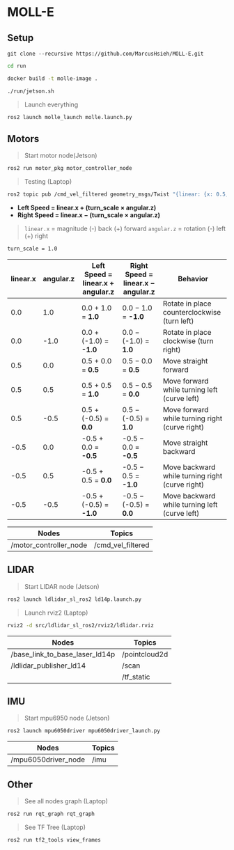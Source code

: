# MOLL-E

## Setup

```
git clone --recursive https://github.com/MarcusHsieh/MOLL-E.git
```
```bash
cd run
```
```bash
docker build -t molle-image .
```
```bash
./run/jetson.sh
```
> Launch everything
```bash
ros2 launch molle_launch molle.launch.py
```

## Motors
> Start motor node(Jetson)
```bash
ros2 run motor_pkg motor_controller_node
```
> Testing (Laptop)
```bash
ros2 topic pub /cmd_vel_filtered geometry_msgs/Twist "{linear: {x: 0.5, y: 0.0, z: 0.0}, angular: {x: 0.0, y: 0.0, z: 0.1}}"
```

- **Left Speed = linear.x + (turn_scale × angular.z)**
- **Right Speed = linear.x − (turn_scale × angular.z)**

> `linear.x` = magnitude (-) back (+) forward
> `angular.z` = rotation (-) left (+) right

```bash
turn_scale = 1.0
```

| linear.x | angular.z | Left Speed = linear.x + angular.z | Right Speed = linear.x − angular.z | Behavior                                            |
|----------|-----------|-----------------------------------|------------------------------------|-----------------------------------------------------|
| 0.0      | 1.0       | 0.0 + 1.0 = **1.0**               | 0.0 − 1.0 = **-1.0**               | Rotate in place counterclockwise (turn left)        |
| 0.0      | -1.0      | 0.0 + (-1.0) = **-1.0**           | 0.0 − (-1.0) = **1.0**             | Rotate in place clockwise (turn right)              |
| 0.5      | 0.0       | 0.5 + 0.0 = **0.5**               | 0.5 − 0.0 = **0.5**                | Move straight forward                               |
| 0.5      | 0.5       | 0.5 + 0.5 = **1.0**               | 0.5 − 0.5 = **0.0**                | Move forward while turning left (curve left)        |
| 0.5      | -0.5      | 0.5 + (-0.5) = **0.0**            | 0.5 − (-0.5) = **1.0**             | Move forward while turning right (curve right)      |
| -0.5     | 0.0       | -0.5 + 0.0 = **-0.5**             | -0.5 − 0.0 = **-0.5**              | Move straight backward                              |
| -0.5     | 0.5       | -0.5 + 0.5 = **0.0**              | -0.5 − 0.5 = **-1.0**              | Move backward while turning right (curve right)     |
| -0.5     | -0.5      | -0.5 + (-0.5) = **-1.0**          | -0.5 − (-0.5) = **0.0**            | Move backward while turning left (curve left)       |

| Nodes | Topics |
| --- | --- |
| /motor_controller_node | /cmd_vel_filtered |

## LIDAR

> Start LIDAR node (Jetson)
```bash
ros2 launch ldlidar_sl_ros2 ld14p.launch.py 
```

> Launch rviz2 (Laptop)
```bash
rviz2 -d src/ldlidar_sl_ros2/rviz2/ldlidar.rviz
```
| Nodes | Topics |
| --- | --- |
| /base_link_to_base_laser_ld14p | /pointcloud2d |
| /ldlidar_publisher_ld14 | /scan |
| | /tf_static|

## IMU
> Start mpu6950 node (Jetson)
```bash
ros2 launch mpu6050driver mpu6050driver_launch.py
```
| Nodes | Topics |
| --- | --- |
| /mpu6050driver_node | /imu |

## Other
> See all nodes graph (Laptop)
```bash
ros2 run rqt_graph rqt_graph
```
> See TF Tree (Laptop)
```bash
ros2 run tf2_tools view_frames
```